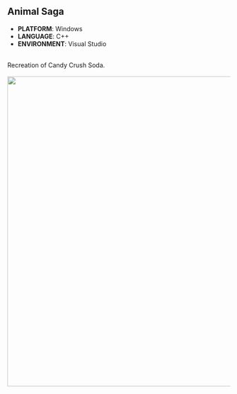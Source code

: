 ## Animal Saga
* **PLATFORM**: Windows
* **LANGUAGE**: C++
* **ENVIRONMENT**: Visual Studio
<br>
Recreation of Candy Crush Soda. 
<br>
<br>

<img src=".github/animalSaga4.gif" width="700">
